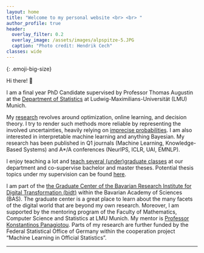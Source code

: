 ```yaml
---
layout: home
title: "Welcome to my personal website <br> <br> " 
author_profile: true
header:
  overlay_filter: 0.2
  overlay_image: /assets/images/alpspitze-5.JPG
  caption: "Photo credit: Hendrik Cech"
classes: wide
---
```

<style>
.emoji-big-size img {font-size: 8rem;}
</style>

{: .emoji-big-size}

Hi there! :wave: <br>


I am a final year PhD Candidate supervised by Professor Thomas Augustin at the [Department of Statistics](https://www.statistik.uni-muenchen.de/index.html) at Ludwig-Maximilians-Universität (LMU) Munich. 

My [research](https://rodemann.github.io/_pages/research/) revolves around optimization, online learning, and decision theory. I try to render such methods more reliable by representing the involved uncertainties, heavily relying on [imprecise probabilities](https://sipta.org/). I am also interested in interpretable machine learning and anything Bayesian. My research has been published in Q1 journals (Machine Learning, Knowledge-Based Systems) and A*/A conferences (NeurIPS, ICLR, UAI, EMNLP).

I enjoy teaching a lot and [teach several (under)graduate classes](https://rodemann.github.io/_pages/teaching/) at our department and co-supervise bachelor and master theses. Potential thesis topics under my supervision can be found [here](https://rodemann.github.io/_pages/teaching/). 

I am part of the [the Graduate Center of the Bavarian Research Institute for Digital Transformation (bidt)](https://en.bidt.digital/person/julian-rodemann) within the Bavarian Academy of Sciences (BAS). The graduate center is a great place to learn about the many facets of the digital world that are beyond my own research. Moreover, I am supported by the mentoring program of the Faculty of Mathematics, Computer Science and Statistics at LMU Munich. My mentor is [Professor Konstantinos Panagiotou](https://www.mathematik.uni-muenchen.de/~kpanagio/). Parts of my research are further funded by the Federal Statistical Office of Germany within the cooperation project “Machine Learning in Official Statistics”.

---

